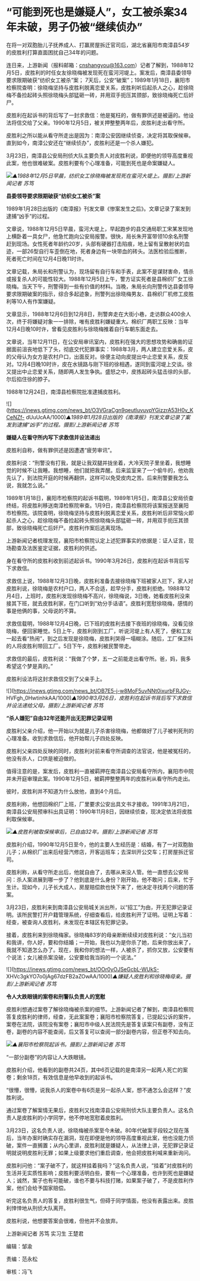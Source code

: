 # “可能到死也是嫌疑人”，女工被杀案34年未破，男子仍被“继续侦办”

在将一对双胞胎儿子抚养成人、打赢房屋拆迁官司后，湖北省襄阳市南漳县54岁的皮胜利打算直面困扰自己34年的问题。

连日来，上游新闻（报料邮箱：cnshangyou@163.com）记者了解到，1988年12月5日，皮胜利的时任女友徐晓梅被发现死在蛮河河堤上。案发后，南漳县委领导要求限期破获“纺织女工被杀”案；
7天后，公安“破案”；1989年1月18日，襄阳市检察院查明：徐晓梅坚持与皮胜利脱离恋爱关系，皮胜利听后起杀人之心，趁徐晓梅不备捡起砖头照徐晓梅头部猛砸一砖，并用双手扼压其颈部，致徐晓梅死亡后奸尸。

皮胜利在起诉书的背后写了一封求救信：他是冤枉的，做有罪供述是被逼的。他设法将信交给了父亲。1990年12月5日，被关押整整两年后，皮胜利走出看守所。

皮胜利之所以能从看守所走出是因为：南漳公安因继续侦查，决定将其取保候审。直到如今，南漳公安还在“继续侦办”，皮胜利还是一个杀人嫌犯。

3月23日，南漳县公安局刑侦大队主要负责人对皮胜利说，即便他的领导高度重视此案，他也很难破案。皮胜利要有个心理准备，可能到死也是命案嫌疑人。

![](https://inews.gtimg.com/news_bt/OOaz5E2Jgd4uxYK22dKmOkqG_Qx55e76RnVaK1uT2ASe4AA/1000)_▲1988年12月5日早晨，纺织女工徐晓梅被发现死在蛮河大堤上。摄影/上游新闻记者
苏笃_

**县委领导要求限期破获“纺织女工被杀”案**

1989年1月28日出版的《南漳报》刊发文章《惨案发生之后》。文章记录了案发到逮捕“凶手”的过程。

文章说，1988年12月5日早晨，蛮河大堤上，早起跑步的县交通局职工宋某发现地上横卧着一具女尸，他急忙跑向公安局报警。很快，局长朱开富带领10余名刑警赶到现场。女性死者年龄约20岁，头部有硬器打击陷痕，地上留有呈散射状的血迹，一部26型自行车歪倒在地，死者身边有一块带血的砖头。法医检验后推断，死者死亡时间在12月4日晚11时许。

文章记载，朱局长和刑警认为，现场留有自行车和手表，此案不是谋财害命，情杀或报复杀人的可能性较大。1988年12月5日上午，警方证实死者是县棉织厂女工徐晓梅。当天下午，刑警得到一些有价值的材料。当晚，朱局长向刑警传达县委领导要求限期破案的指示，综合多起迹象，刑警列出徐晓梅男友、县棉织厂机修工皮胜利等10人有作案嫌疑。

文章显示，1988年12月6日到12月8日，刑警奔走在大街小巷，走访群众400余人次，终于将嫌疑对象一一排除，唯有皮胜利嫌疑重大。棉织厂两职工反映：当年12月4日晚10时许，曾看见皮胜利与徐晓梅推着自行车朝东面走去。

文章说，当年12月11日，在公安局审讯室内，皮胜利在强大的思想攻势和确凿的证据面前沮丧地低下了头，彻底交代犯罪事实：1988年3月，两人建立恋爱关系，皮的父母认为女方是农村户口，出面反对。徐便主动向皮提出中止恋爱关系，皮反对。12月4日晚10时许，皮在水镜路与刚下班的徐相遇，遂同到蛮河堤上交谈。徐又提出中止恋爱关系，随即两人发生争执。盛怒之中，皮拣起砖头猛击徐的头部，尔后掐住徐的脖子。

1988年12月24日，南漳县检察院批准逮捕皮胜利。

![](https://inews.gtimg.com/news_bt/O3VGraCgn9qeutluvuvpYGizzrA53H0v_KCeNZf-
dUuUcAA/1000)_▲1989年1月28日出版的《南漳报》刊发文章记录了案发到逮捕“凶手”的过程。摄影/上游新闻记者 苏笃_

**嫌疑人在看守所内写下求救信并设法递出**

皮胜利自称，做有罪供述是因遭遇“疲劳审讯”。

皮胜利说：“刑警没有打我，就是让我双腿并拢坐着，大冷天院子里坐着，我想睡觉的时候不让我睡。我想睡，他们就把我弄醒。后来监室来了一个偷牛的，他劝我先认了，到法院开庭的时候再翻供，这样可以免受皮肉之苦。后来刑警要我怎么说，我就怎么说。”

1989年1月18日，襄阳市检察院的起诉书载明，1989年1月5日，南漳县公安局侦查终结，将皮胜利移送南漳检察院审查。1月9日，南漳县检察院将该案报送至襄阳市检察院。该院查明，徐晓梅坚持与皮胜利脱离恋爱关系，皮胜利听后非常恼火即起杀人之心，趁徐晓梅不备捡起砖头照徐晓梅头部猛砸一砖，并用双手扼压其颈部，致徐晓梅死亡后奸尸。皮胜利作案后逃离现场。

上游新闻记者梳理发现，襄阳市检察院认定上述犯罪事实的依据是：证人证言，现场勘查及法医鉴定证据，皮胜利的供述。

身在看守所的皮胜利收到前述起诉书。1990年3月26日，皮胜利在起诉书背后写下求救信。

求救信上说，1988年12月3日晚，皮胜利准备去接徐晓梅下班被家人拦下，家人对皮胜利说，徐晓梅是农村户口，两人不合适，趁早分手，皮胜利拒绝。1988年12月4日，上班时，皮胜利发现徐晓梅不高兴，徐晓梅说，3日晚，她看皮胜利没来接其下班，就去皮胜利家，在门口听到“劝分手话语”。皮胜利宽慰徐晓梅，感情的事是他俩的事，父母说的不算。

求救信载明，1988年12月4日晚，已下班的皮胜利去接下夜班的徐晓梅，没看见徐晓梅，便回家睡觉。5日上午，皮胜利刚到工厂，听说河堤上有人死了，便和工友一起去看“热闹”，到之后发现是徐晓梅，皮胜利哭得一塌糊涂。随后，工厂保卫科的人将皮胜利带回工厂。5日下午，皮胜利被民警带走。

求救信的最后，皮胜利说：“我做了个梦，五一之前能走出看守所。爸，妈，我多希望这个梦是真的。”

皮胜利设法将这封求救信交到了父亲手上。

![](https://inews.gtimg.com/news_bt/OB7E5-j-w8MoF5uvNNt0ixurbFRJGy-
HVFgh_0HwtinhkAA/1000)_▲1990年3月26日，皮胜利在起诉书背后写下求救信并设法递给父母。摄影/上游新闻记者 苏笃_

**“杀人嫌犯”自由32年还能开出无犯罪记录证明**

皮胜利父亲介绍，他一开始以为就是儿子杀害徐晓梅，他都做好了儿子被判死刑的心理准备。收到求救信后，他开始帮儿子四处反映。

皮胜利父亲四处反映的同时，皮胜利对前来看守所调查的法官说，他是被冤枉的，他没有杀人，口供是被迫做的。

值得注意的是，案发后，皮胜利一直被羁押在南漳县公安局看守所内，襄阳市中院并未开庭审理此案。1990年12月5日，被羁押整整两年的皮胜利从看守所内走出。

彼时，皮胜利并不知道为什么放他，直到4个月后。

皮胜利称，他想回棉织厂上班，厂里要求公安出具文书才接收。1991年3月21日，南漳县公安局预审科出具证明：1990年11月8日，因继续侦查，现决定依法将皮胜利取保候审。

![](https://inews.gtimg.com/news_bt/OPy_paXloQV7mLwfm22vLbBOoMUkAU9GPEkHKbMe0TxcsAA/1000)_▲皮胜利被取保候审后，已自由32年。摄影/上游新闻记者
苏笃_

皮胜利介绍，1990年12月5日至今，他的主要人生经历是：结婚，有了一对双胞胎儿子；从棉织厂出来后经营汽修店，开客运班车；去深圳开公交车；打房屋拆迁官司。

皮胜利称，从看守所走出后，他就自由了，去哪从来没人管。他一直想去公安局问：杀人案进展到哪一步了？他到底是什么身份？刚开始，他不敢问；后来，忙于生计。现如今，儿子长大成人，房屋赔偿款也快下来了，他决定寻找两个问题的答案。

3月23日，皮胜利来到南漳县公安局城关派出所，以“招工”为由，开无犯罪记录证明。该所民警打开户籍管理系统，仔细查看后，给皮胜利开了证明。证明上写着：经查，被查询人皮胜利，未发现在本辖区有犯罪记录。

接着，皮胜利来到徐晓梅家。徐晓梅83岁的母亲断断续续对皮胜利说：“女儿当初和我讲，你人好，要和你结婚；一开始，我也以为是你杀了她，后来你放出来了，我就不知道怎么办了。现在，我和你的想法一样，人被杀了，抓你又放，公安要有个说法；女儿被杀案没破，公安要给我当妈的一个说法。”

![](https://inews.gtimg.com/news_bt/OOr0yOJSeGcbL-WUkS-
XHVc3gkYO7o0jAg67dzFB2aZOwAA/1000)_▲嫌疑人皮胜利和徐晓梅母亲。摄影/上游新闻记者 苏笃_

**令人大跌眼镜的案卷和刑警队负责人的宽慰**

皮胜利想通过案卷了解徐晓梅被杀案的细节。上游新闻记者了解到，南漳县检察院答复皮胜利的律师，经查，无此案案卷；襄阳市检察院答复，已提起公诉的案件，案卷在法院，该院没有案卷；襄阳市中级人民法院先是答复该案只有副卷，没有正卷，副卷的内容不能查阅，后又答复可以查阅一部分副卷内容，但正卷不知去向。

![](https://inews.gtimg.com/news_bt/OX7PBxrRMMbxho2eYlGC3_nXCbJNvDU7M4Tq5f8qKytqYAA/1000)_▲襄阳市检察院起诉书。摄影/上游新闻记者
苏笃_

“一部分副卷”的内容让人大跌眼镜。

皮胜利介绍，他看到的副卷共24页，其中6页记载的是南漳另一起两人死亡的案卷；剩余18页，有效信息是他早收到的起诉书。

“很懵，很懵，说我杀人的案卷中有6页是另一起杀人案，想不通怎么会这样？”皮胜利说。

通过案卷了解案情无果后，皮胜利又找南漳县公安局刑侦大队主要负责人。这名负责人是皮胜利的小学同学，他不停地宽慰着皮胜利。

3月23日，这名负责人说，徐晓梅被杀案至今未破。80年代破案手段较之现在落后，当年办案时确实存在漏洞，现在即便是他的领导高度重视此案，他也没能力侦破，案件一直搁置；从内心里讲，皮胜利就是嫌疑人，从法律上讲，无犯罪记录证明就说明皮胜利无罪；如果上级要求他们重启调查，他会把皮胜利喊来重新询问。

皮胜利问他：“案子破不了，就这样挂着我吗？”这名负责人说，“挂着”对皮胜利的生活并无实质性影响；皮胜利要活明白些，要有一个心理准备，也许到死也是嫌疑人；诚然，案子也有可能破，谁也不要与科技打赌，如果案子破了，不是皮胜利作案，他们会给予国家赔偿。

听完这名负责人的答复，皮胜利很生气，但碍于同学情面，他没有表露出来。皮胜利悻悻地从刑侦大队离开。

皮胜利说，他想要答案会很难，但他并不会放弃。

上游新闻记者 苏笃 实习生 王楚君

编辑：邹渝

责编：范永松

审核：冯飞

